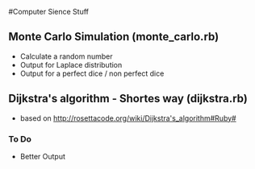 #Computer Sience Stuff

## Monte Carlo Simulation (monte_carlo.rb)
- Calculate a random number
- Output for Laplace distribution
- Output for a perfect dice / non perfect dice

## Dijkstra's algorithm - Shortes way (dijkstra.rb)
- based on http://rosettacode.org/wiki/Dijkstra's_algorithm#Ruby#

### To Do
- Better Output


